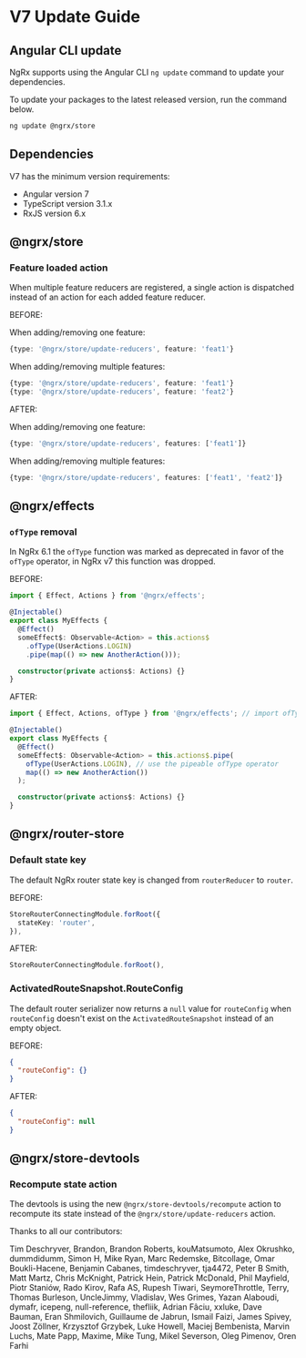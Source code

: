 # V7 Update Guide

## Angular CLI update

NgRx supports using the Angular CLI `ng update` command to update your dependencies.

To update your packages to the latest released version, run the command below.

```sh
ng update @ngrx/store
```

## Dependencies

V7 has the minimum version requirements:

- Angular version 7
- TypeScript version 3.1.x
- RxJS version 6.x


## @ngrx/store

### Feature loaded action

When multiple feature reducers are registered, a single action is dispatched instead of an action for each added feature reducer.

BEFORE:

When adding/removing one feature:

```ts
{type: '@ngrx/store/update-reducers', feature: 'feat1'}
```

When adding/removing multiple features:

```ts
{type: '@ngrx/store/update-reducers', feature: 'feat1'}
{type: '@ngrx/store/update-reducers', feature: 'feat2'}
```

AFTER:

When adding/removing one feature:

```ts
{type: '@ngrx/store/update-reducers', features: ['feat1']}
```

When adding/removing multiple features:

```ts
{type: '@ngrx/store/update-reducers', features: ['feat1', 'feat2']}
```

## @ngrx/effects

### `ofType` removal

In NgRx 6.1 the `ofType` function was marked as deprecated in favor of the `ofType` operator, in NgRx v7 this function was dropped.

BEFORE:

```ts
import { Effect, Actions } from '@ngrx/effects';

@Injectable()
export class MyEffects {
  @Effect()
  someEffect$: Observable<Action> = this.actions$
    .ofType(UserActions.LOGIN)
    .pipe(map(() => new AnotherAction()));

  constructor(private actions$: Actions) {}
}
```

AFTER:

```ts
import { Effect, Actions, ofType } from '@ngrx/effects'; // import ofType operator

@Injectable()
export class MyEffects {
  @Effect()
  someEffect$: Observable<Action> = this.actions$.pipe(
    ofType(UserActions.LOGIN), // use the pipeable ofType operator
    map(() => new AnotherAction())
  );

  constructor(private actions$: Actions) {}
}
```

## @ngrx/router-store

### Default state key

The default NgRx router state key is changed from `routerReducer` to `router`.

BEFORE:

```ts
StoreRouterConnectingModule.forRoot({
  stateKey: 'router',
}),
```

AFTER:

```ts
StoreRouterConnectingModule.forRoot(),
```

### ActivatedRouteSnapshot.RouteConfig

The default router serializer now returns a `null` value for `routeConfig` when `routeConfig` doesn't exist on the `ActivatedRouteSnapshot` instead of an empty object.

BEFORE:

```json
{
  "routeConfig": {}
}
```

AFTER:

```json
{
  "routeConfig": null
}
```

## @ngrx/store-devtools

### Recompute state action

The devtools is using the new `@ngrx/store-devtools/recompute` action to recompute its state instead of the `@ngrx/store/update-reducers` action.

<!-- CONTRIBUTORS:START:[6.0.0, 7.0.0] -->

Thanks to all our contributors:

Tim Deschryver, Brandon, Brandon Roberts, kouMatsumoto, Alex Okrushko, dummdidumm, Simon H, Mike Ryan, Marc Redemske, Bitcollage, Omar Boukli-Hacene, Benjamin Cabanes, timdeschryver, tja4472, Peter B Smith, Matt Martz, Chris McKnight, Patrick Hein, Patrick McDonald, Phil Mayfield, Piotr Staniów, Rado Kirov, Rafa AS, Rupesh Tiwari, SeymoreThrottle, Terry, Thomas Burleson, UncleJimmy, Vladislav, Wes Grimes, Yazan Alaboudi, dymafr, icepeng, null-reference, thefliik, Adrian Fâciu, xxluke, Dave Bauman, Eran Shmilovich, Guillaume de Jabrun, Ismail Faizi, James Spivey, Joost Zöllner, Krzysztof Grzybek, Luke Howell, Maciej Bembenista, Marvin Luchs, Mate Papp, Maxime, Mike Tung, Mikel Severson, Oleg Pimenov, Oren Farhi

<!-- CONTRIBUTORS:END -->